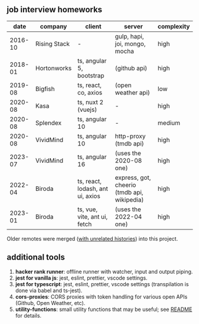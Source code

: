 ## job interview homeworks

| date    | company      | client                           | server                                      | complexity |
| ------- | ------------ | -------------------------------- | ------------------------------------------- | ---------- |
| 2016-10 | Rising Stack | -                                | gulp, hapi, joi, mongo, mocha               | high       |
| 2018-01 | Hortonworks  | ts, angular 5, bootstrap         | (github api)                                | high       |
| 2019-08 | Bigfish      | ts, react, co, axios             | (open weather api)                          | low        |
| 2020-08 | Kasa         | ts, nuxt 2 (vuejs)               | -                                           | high       |
| 2020-08 | Splendex     | ts, angular 10                   | -                                           | medium     |
| 2020-08 | VividMind    | ts, angular 10                   | http-proxy (tmdb api)                       | high       |
| 2023-07 | VividMind    | ts, angular 16                   | (uses the 2020-08 one)                      | high       |
| 2022-04 | Biroda       | ts, react, lodash, ant ui, axios | express, got, cheerio (tmdb api, wikipedia) | high       |
| 2023-01 | Biroda       | ts, vue, vite, ant ui, fetch     | (uses the 2022-04 one)                      | high       |

Older remotes were merged ([with unrelated histories](https://stackoverflow.com/a/17373088)) into this project.

## additional tools

1. **hacker rank runner**: offline runner with watcher, input and output piping.
2. **jest for vanilla js**: jest, eslint, prettier, vscode settings.
3. **jest for typescript**: jest, eslint, prettier, vscode settings (transpilation is done via babel and ts-jest).
4. **cors-proxies**: CORS proxies with token handling for various open APIs (Github, Open Weather, etc).
5. **utility-functions**: small utility functions that may be useful; see [README](./tools/utility-functions/README.md) for details.
